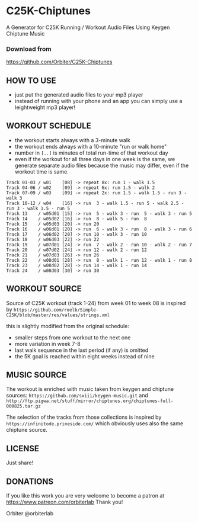 # C25K-Chiptunes
A Generator for C25K Running / Workout Audio Files Using Keygen Chiptune Music

### Download from
https://github.com/Orbiter/C25K-Chiptunes

## HOW TO USE

- just put the generated audio files to your mp3 player
- instead of running with your phone and an app you can simply use a leightweight mp3 player!

## WORKOUT SCHEDULE

- the workout starts always with a 3-minute walk
- the workout ends always with a 10-minute "run or walk home"
- number in `[..]` is minutes of total run-time of that workout day
- even if the workout for all three days in one week is the same, we generate
  separate audio files because the music may differ, even if the workout time is same.

```
Track 01-03 / w01    [08] -> repeat 8x: run 1 - walk 1.5
Track 04-06 / w02    [09] -> repeat 6x: run 1.5 - walk 2
Track 07-09 / w03    [09] -> repeat 2x: run 1.5 - walk 1.5 - run 3 - walk 3
Track 10-12 / w04    [16] -> run  3 - walk 1.5 - run 5 - walk 2.5 - run 3 - walk 1.5 - run 5
Track 13    / w05d01 [15] -> run  5 - walk 3 - run  5 - walk 3 - run 5
Track 14    / w05d02 [16] -> run  8 - walk 5 - run  8
Track 15    / w05d03 [20] -> run 20
Track 16    / w06d01 [20] -> run  6 - walk 3 - run  8 - walk 3 - run 6
Track 17    / w06d02 [20] -> run 10 - walk 3 - run 10
Track 18    / w06d03 [22] -> run 22
Track 19    / w07d01 [24] -> run  7 - walk 2 - run 10 - walk 2 - run 7
Track 20    / w07d02 [24] -> run 12 - walk 2 - run 12
Track 21    / w07d03 [26] -> run 26
Track 22    / w08d01 [28] -> run  8 - walk 1 - run 12 - walk 1 - run 8
Track 23    / w08d02 [28] -> run 14 - walk 1 - run 14
Track 24    / w08d03 [30] -> run 30
```

## WORKOUT SOURCE

Source of C25K workout (track 1-24) from week 01 to week 08 is inspired by
`https://github.com/roelb/Simple-C25K/blob/master/res/values/strings.xml`

this is slightly modified from the original schedule:

- smaller steps from one workout to the next one
- more variation in week 7-8
- last walk sequence in the last period (if any) is omitted
- the 5K goal is reached within eight weeks instead of nine


## MUSIC SOURCE

The workout is enriched with music taken from keygen and chiptune sources:
`https://github.com/sxiii/keygen-music.git` and
`http://ftp.pigwa.net/stuff/mirror/chiptunes.org/chiptunes-full-000825.tar.gz`

The selection of the tracks from those collections is inspired by
`https://infinitode.prineside.com/`
which obviously uses also the same chiptune source.


## LICENSE

Just share!

## DONATIONS

If you like this work you are very welcome to become a patron at https://www.patreon.com/orbiterlab
Thank you!

Orbiter
@orbiterlab
